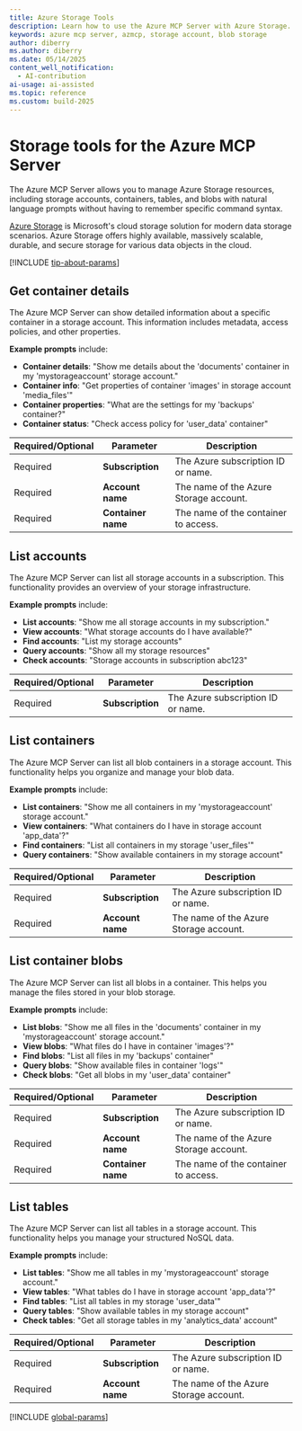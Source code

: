 ```yaml
---
title: Azure Storage Tools 
description: Learn how to use the Azure MCP Server with Azure Storage.
keywords: azure mcp server, azmcp, storage account, blob storage
author: diberry
ms.author: diberry
ms.date: 05/14/2025
content_well_notification: 
  - AI-contribution
ai-usage: ai-assisted
ms.topic: reference
ms.custom: build-2025
--- 
```

# Storage tools for the Azure MCP Server

The Azure MCP Server allows you to manage Azure Storage resources, including storage accounts, containers, tables, and blobs with natural language prompts without having to remember specific command syntax.

[Azure Storage](/azure/storage/common/storage-introduction) is Microsoft's cloud storage solution for modern data storage scenarios. Azure Storage offers highly available, massively scalable, durable, and secure storage for various data objects in the cloud.

[!INCLUDE [tip-about-params](../includes/tools/parameter-consideration.md)]

## Get container details

The Azure MCP Server can show detailed information about a specific container in a storage account. This information includes metadata, access policies, and other properties.

**Example prompts** include:

- **Container details**: "Show me details about the 'documents' container in my 'mystorageaccount' storage account."
- **Container info**: "Get properties of container 'images' in storage account 'media_files'"
- **Container properties**: "What are the settings for my 'backups' container?"
- **Container status**: "Check access policy for 'user_data' container"

| Required/Optional | Parameter | Description |
|-------------------|-----------|-------------|
| Required | **Subscription** | The Azure subscription ID or name. |
| Required | **Account name** | The name of the Azure Storage account. |
| Required | **Container name** | The name of the container to access. |

## List accounts

The Azure MCP Server can list all storage accounts in a subscription. This functionality provides an overview of your storage infrastructure.

**Example prompts** include:

- **List accounts**: "Show me all storage accounts in my subscription."
- **View accounts**: "What storage accounts do I have available?"
- **Find accounts**: "List my storage accounts"
- **Query accounts**: "Show all my storage resources"
- **Check accounts**: "Storage accounts in subscription abc123"

| Required/Optional | Parameter | Description |
|-------------------|-----------|-------------|
| Required | **Subscription** | The Azure subscription ID or name. |

## List containers

The Azure MCP Server can list all blob containers in a storage account. This functionality helps you organize and manage your blob data.

**Example prompts** include:

- **List containers**: "Show me all containers in my 'mystorageaccount' storage account."
- **View containers**: "What containers do I have in storage account 'app_data'?"
- **Find containers**: "List all containers in my storage 'user_files'"
- **Query containers**: "Show available containers in my storage account"

| Required/Optional | Parameter | Description |
|-------------------|-----------|-------------|
| Required | **Subscription** | The Azure subscription ID or name. |
| Required | **Account name** | The name of the Azure Storage account. |

## List container blobs

The Azure MCP Server can list all blobs in a container. This helps you manage the files stored in your blob storage.

**Example prompts** include:

- **List blobs**: "Show me all files in the 'documents' container in my 'mystorageaccount' storage account."
- **View blobs**: "What files do I have in container 'images'?"
- **Find blobs**: "List all files in my 'backups' container"
- **Query blobs**: "Show available files in container 'logs'"
- **Check blobs**: "Get all blobs in my 'user_data' container"

| Required/Optional | Parameter | Description |
|-------------------|-----------|-------------|
| Required | **Subscription** | The Azure subscription ID or name. |
| Required | **Account name** | The name of the Azure Storage account. |
| Required | **Container name** | The name of the container to access. |

## List tables

The Azure MCP Server can list all tables in a storage account. This functionality helps you manage your structured NoSQL data.

**Example prompts** include:

- **List tables**: "Show me all tables in my 'mystorageaccount' storage account."
- **View tables**: "What tables do I have in storage account 'app_data'?"
- **Find tables**: "List all tables in my storage 'user_data'"
- **Query tables**: "Show available tables in my storage account"
- **Check tables**: "Get all storage tables in my 'analytics_data' account"

| Required/Optional | Parameter | Description |
|-------------------|-----------|-------------|
| Required | **Subscription** | The Azure subscription ID or name. |
| Required | **Account name** | The name of the Azure Storage account. |

[!INCLUDE [global-params](../includes/tools/global-parameters-list.md)]